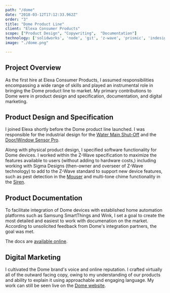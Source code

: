 ```yaml
---
path: "/dome"
date: "2018-03-12T17:12:33.962Z"
order: "3"
title: "Dome Product Line"
client: "Elexa Consumer Products"
scope: ["Product Design", "Copywriting",  "Documentation"]
technology: ['solidworks', 'node', 'git', 'z-wave', 'prismic', 'indesign']
image: "./dome.png"

---
```


## Project Overview

As the first hire at Elexa Consumer Products, I assumed responsibilities encompassing a wide range of skills and played an instrumental role in bringing the Dome product line to market.<!-- end --> My primary contributions to Dome were in product design and specification, documentation, and digital marketing.

## Product Design and Specification

I joined Elexa shortly before the Dome product line launched. I was responsible for the industrial design for the <a target="_blank" href="https://domeha.com/z-wave-water-main-shut-off-valve">Water Main Shut-Off</a> and the <a target="_blank" href="https://domeha.com/z-wave-door-and-window-sensor-pro">Door/Window Sensor Pro</a>.

Along with physical product design, I specified software functionality for Dome devices. I worked within the Z-Wave specification to maximize the features available to users (without adding to hardware costs,) including working with Sigma Designs (then-owner and overseer of Z-Wave technology) to add to the Z-Wave standard to support new device features, such as pest detection in the <a target="_blank" href="https://domeha.com/z-wave-mouse-trap">Mouser</a> and multi-tone chime functionality in the <a target="_blank" href="https://domeha.com/z-wave-siren-sensor">Siren</a>.

## Product Documentation

To facilitate integration of Dome devices with established home automation platforms such as Samsung SmartThings and Wink, I set a goal to create the most detailed and easiest to work with documenation on the market. According to unsolicited feedback from Dome's integration partners, the goal was met.

The docs are <a target="_blank" href="https://docs.domeha.com">available online</a>.

## Digital Marketing

I cultivated the Dome brand's voice and online reputation. I crafted virtually all of the outward facing copy, owing to my understanding of our products and ability to explain it using approachable and engaging language. My work can still be seen live on the <a target="_blank" href="https://www.domeha.com">Dome website</a>.
